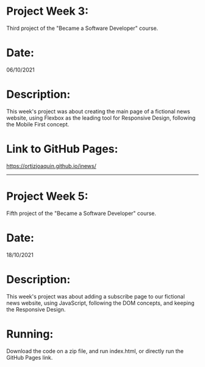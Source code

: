 # Project Week 3:
Third project of the "Became a Software Developer" course.

# Date:
06/10/2021

# Description:
This week's project was about creating the main page of a fictional news website, using Flexbox as the leading tool for Responsive Design, following the Mobile First concept.

# Link to GitHub Pages:
https://ortizjoaquin.github.io/inews/

-----------------------------------------------------------------------------------------------------------------------

# Project Week 5:
Fifth project of the "Became a Software Developer" course.

# Date:
18/10/2021

# Description:
This week's project was about adding a subscribe page to our fictional news website, using JavaScript, following the DOM concepts, and keeping the Responsive Design.

# Running:
Download the code on a zip file, and run index.html, or directly run the GitHub Pages link.